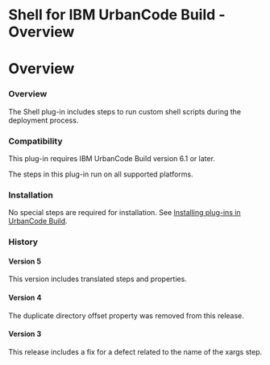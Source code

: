 
Shell for IBM UrbanCode Build - Overview
========================================

# Overview


### Overview




The Shell plug-in includes steps to run custom shell scripts during the deployment process.

### Compatibility

This plug-in requires IBM UrbanCode Build version 6.1 or later.

The steps in this plug-in run on all supported platforms.

### Installation

No special steps are required for installation. See [Installing plug-ins in UrbanCode Build](http://www-01.ibm.com/support/knowledgecenter/#!/SS8NMD_6.1.2/com.ibm.ucbuild.doc/topics/plugin_ch.html "Installing plug-ins in UrbanCode Build").

### History

#### Version 5

This version includes translated steps and properties.

#### Version 4

The duplicate directory offset property was removed from this release.

#### Version 3

This release includes a fix for a defect related to the name of the xargs step.

